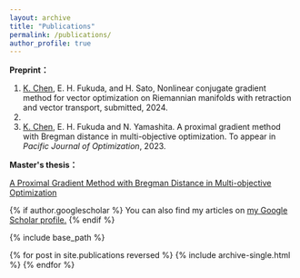 ```yaml
---
layout: archive
title: "Publications"
permalink: /publications/
author_profile: true
---
```


**Preprint：**

1) <u>K. Chen</u>, E. H. Fukuda, and H. Sato, Nonlinear conjugate gradient method for vector optimization on Riemannian manifolds with retraction and vector transport, submitted, 2024.
2) 
3) <u>K. Chen</u>, E. H. Fukuda and N. Yamashita. A proximal gradient method with Bregman distance in multi-objective optimization. To appear in *Pacific Journal of Optimization*, 2023.

<!-- 
**Papers：**

1) Gong W, <u>Chen K</u>, Huggins T J, et al. Risk Evaluation Based on Variable Fuzzy Sets and Information Diffusion Method. Journal of Applied Mathematics and Physics, 2020, 8(5): 821-830.

2) Huggins T J, <u>Chen K</u>, Gong W, et al. The razor in the waterfall: Using longitudinal data to sharpen the analysis of cascading disaster risk. IOP Conference Series: Earth and Environmental Science. IOP Publishing, 2020, 432(1): 012015.

3) Huggins T J, E F, <u>Chen K</u>, Gong W, Yang L. Infrastructural Aspects of Rain-Related Cascading Disasters: A Systematic Literature Review. Int J Environ Res Public Health. 2020, 17(14):5175.
 -->
**Master's thesis：**

[A Proximal Gradient Method with Bregman Distance in Multi-objective Optimization](http://www-optima.amp.i.kyoto-u.ac.jp/papers/master/2022_master_chen.pdf)


{% if author.googlescholar %}
  You can also find my articles on <u><a href="{{author.googlescholar}}">my Google Scholar profile</a>.</u>
{% endif %}

{% include base_path %}

{% for post in site.publications reversed %}
  {% include archive-single.html %}
{% endfor %}
